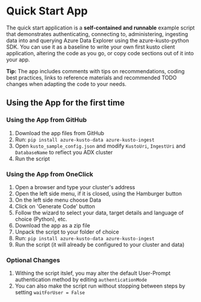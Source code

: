 # Quick Start App

The quick start application is a **self-contained and runnable** example script that demonstrates authenticating, connecting to, administering, ingesting data into and querying Azure Data Explorer using the azure-kusto-python SDK.
You can use it as a baseline to write your own first kusto client application, altering the code as you go, or copy code sections out of it into your app.

**Tip:** The app includes comments with tips on recommendations, coding best practices, links to reference materials and recommended TODO changes when adapting the code to your needs.


## Using the App for the first time

### Using the App from GitHub
1. Download the app files from GitHub
2. Run: `pip install azure-kusto-data azure-kusto-ingest`
3. Open `kusto_sample_config.json` and modify `KustoUri`, `IngestUri` and `DatabaseName` to reflect you ADX cluster
4. Run the script

### Using the App from OneClick 
1. Open a browser and type your cluster's address
2. Open the left side menu, if it is closed, using the Hamburger button
3. On the left side menu choose Data
4. Click on 'Generate Code' button 
5. Follow the wizard to select your data, target details and language of choice (Python), etc.
6. Download the app as a zip file 
7. Unpack the script to your folder of choice
8. Run: `pip install azure-kusto-data azure-kusto-ingest`
9. Run the script (it will already be configured to your cluster and data)

### Optional Changes
1. Withing the script itslef, you may alter the default User-Prompt authentication method by editing `authenticationMode`
2. You can also make the script run without stopping between steps by setting `waitForUser = False`

